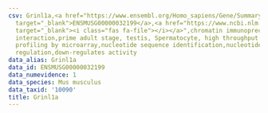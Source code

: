 ```yaml
---
csv: Grinl1a,<a href="https://www.ensembl.org/Homo_sapiens/Gene/Summary?db=core;g=ENSMUSG00000032199"
  target="_blank">ENSMUSG00000032199</a>,<a href="https://www.ncbi.nlm.nih.gov/pubmed/23834426"
  target="_blank"><i class="fas fa-file"></i></a>",chromatin immunoprecipitation assay,direct
  interaction,prime adult stage, testis, Spermatocyte, high throughput transcription
  profiling by microarray,nucleotide sequence identification,nucleotide sequence identification,transcriptional
  regulation,down-regulates activity
data_alias: Grinl1a
data_id: ENSMUSG00000032199
data_numevidence: 1
data_species: Mus musculus
data_taxid: '10090'
title: Grinl1a
---
```

